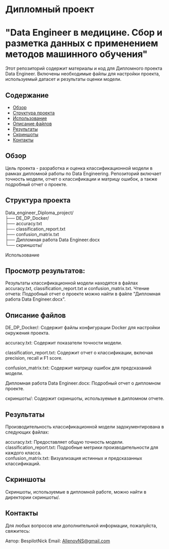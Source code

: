 # Дипломный проект 
# "Data Engineer в медицине. Сбор и разметка данных с применением методов машинного обучения"

Этот репозиторий содержит материалы и код для Дипломного проекта Data Engineer. Включены необходимые файлы для настройки проекта, используемый датасет и результаты оценки модели.

## Содержание

- [Обзор](#обзор)
- [Структура проекта](#структура-проекта)
- [Использование](#использование)
- [Описание файлов](#описание-файлов)
- [Результаты](#результаты)
- [Скриншоты](#скриншоты)
- [Контакты](#контакты)

## Обзор

Цель проекта - разработка и оценка классификационной модели в рамках дипломной работы по Data Engineering. Репозиторий включает точность модели, отчет о классификации и матрицу ошибок, а также подробный отчет о проекте.

## Структура проекта

Data_engineer_Diploma_project/  
├── DE_DP_Docker/  
├── accuracy.txt  
├── classification_report.txt  
├── confusion_matrix.txt  
├── Дипломная работа Data Engineer.docx  
└── скриншоты/

Использование

## Просмотр результатов:
Результаты классификационной модели находятся в файлах accuracy.txt, classification_report.txt и confusion_matrix.txt.
Чтение отчета:
Подробный отчет о проекте можно найти в файле "Дипломная работа Data Engineer.docx".

## Описание файлов

DE_DP_Docker/: Содержит файлы конфигурации Docker для настройки окружения проекта.  

accuracy.txt: Содержит показатели точности модели.  

classification_report.txt: Содержит отчет о классификации, включая precision, recall и F1 score.  

confusion_matrix.txt: Содержит матрицу ошибок для предсказаний модели.  

Дипломная работа Data Engineer.docx: Подробный отчет о дипломном проекте.  

скриншоты/: Содержит скриншоты, используемые в дипломном отчете.


## Результаты
Производительность классификационной модели задокументирована в следующих файлах:

accuracy.txt: Предоставляет общую точность модели.  
classification_report.txt: Подробные метрики производительности для каждого класса.  
confusion_matrix.txt: Визуализация истинных и предсказанных классификаций.


## Скриншоты
Скриншоты, используемые в дипломной работе, можно найти в директории скриншоты/.

## Контакты  
Для любых вопросов или дополнительной информации, пожалуйста, свяжитесь:

Автор: BespilotNick
Email: AllenovNS@gmail.com
